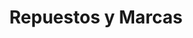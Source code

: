 ---
title: "Repuestos y Marcas"
url: /barrios-unidos/repuestos-y-marcas/
shop: piezas de automóviles
---